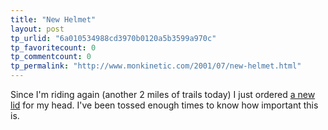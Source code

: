 ```yaml
---
title: "New Helmet"
layout: post
tp_urlid: "6a010534988cd3970b0120a5b3599a970c"
tp_favoritecount: 0
tp_commentcount: 0
tp_permalink: "http://www.monkinetic.com/2001/07/new-helmet.html"
---
```

Since I&#39;m riding again (another 2 miles of trails today) I just ordered <a href="http://www.nashbar.com/profile.cfm?category=91&amp;subcategory=1045&amp;brand=&amp;sku=1810&amp;storetype=1&amp;estoreid=">a new lid</a> for my head. I&#39;ve been tossed enough times to know how important this is.
